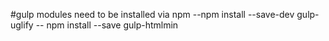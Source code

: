 #gulp modules need to be installed via npm
--npm install --save-dev gulp-uglify
-- npm install --save gulp-htmlmin